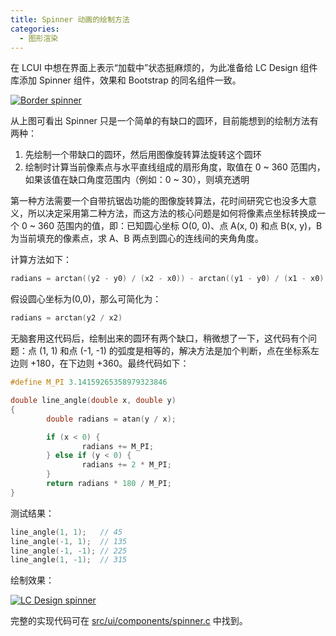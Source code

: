 ```yaml
---
title: Spinner 动画的绘制方法
categories:
  - 图形渲染
---
```


在 LCUI 中想在界面上表示“加载中”状态挺麻烦的，为此准备给 LC Design 组件库添加 Spinner 组件，效果和 Bootstrap 的同名组件一致。

[![Border spinner](/static/images/devlog/bootstrap-spinner.gif "Border spinner")](/static/images/devlog/bootstrap-spinner.gif)

从上图可看出 Spinner 只是一个简单的有缺口的圆环，目前能想到的绘制方法有两种：

1. 先绘制一个带缺口的圆环，然后用图像旋转算法旋转这个圆环
1. 绘制时计算当前像素点与水平直线组成的扇形角度，取值在 0 ~ 360 范围内，如果该值在缺口角度范围内（例如：0 ~ 30），则填充透明

第一种方法需要一个自带抗锯齿功能的图像旋转算法，花时间研究它也没多大意义，所以决定采用第二种方法，而这方法的核心问题是如何将像素点坐标转换成一个 0 ~ 360 范围内的值，即：已知圆心坐标 O(0, 0)、点 A(x, 0) 和点 B(x, y)，B 为当前填充的像素点，求 A、B 两点到圆心的连线间的夹角角度。

计算方法如下：

```c
radians = arctan((y2 - y0) / (x2 - x0)) - arctan((y1 - y0) / (x1 - x0))
```

假设圆心坐标为(0,0)，那么可简化为：

```c
radians = arctan(y2 / x2)
```

无脑套用这代码后，绘制出来的圆环有两个缺口，稍微想了一下，这代码有个问题：点 (1, 1) 和点 (-1, -1) 的弧度是相等的，解决方法是加个判断，点在坐标系左边则 +180，在下边则 +360。最终代码如下：

```c
#define M_PI 3.14159265358979323846

double line_angle(double x, double y)
{
        double radians = atan(y / x);

        if (x < 0) {
                radians += M_PI;
        } else if (y < 0) {
                radians += 2 * M_PI;
        }
        return radians * 180 / M_PI;
}
```

测试结果：

```c
line_angle(1, 1);   // 45
line_angle(-1, 1);  // 135
line_angle(-1, -1); // 225
line_angle(1, -1);  // 315
```

绘制效果：

[![LC Design spinner](/static/images/devlog/lc-design-spinner.gif "Border spinner")](/static/images/devlog/lc-design-spinner.gif)

完整的实现代码可在 [src/ui/components/spinner.c](https://github.com/lc-ui/lc-design/blob/develop/src/ui/components/spinner.c) 中找到。
